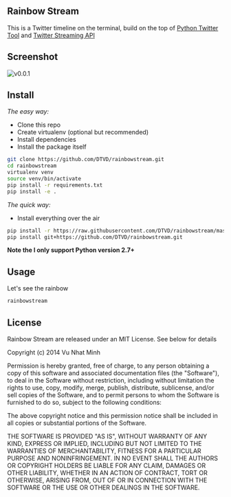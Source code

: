 ## Rainbow Stream
This is a Twitter timeline on the terminal, build on the top of [Python Twitter Tool](http://mike.verdone.ca/twitter/) and [Twitter Streaming API](https://dev.twitter.com/docs/api/streaming)

## Screenshot
![v0.0.1](https://raw.githubusercontent.com/DTVD/rainbowstream/master/screenshot/RainbowStreamv0.0.1.png)

## Install
*The easy way:*
* Clone this repo
* Create virtualenv (optional but recommended)
* Install dependencies
* Install the package itself

```bash
git clone https://github.com/DTVD/rainbowstream.git
cd rainbowstream
virtualenv venv
source venv/bin/activate
pip install -r requirements.txt
pip install -e .
```
*The quick way:*
* Install everything over the air

```bash
pip install -r https://raw.githubusercontent.com/DTVD/rainbowstream/master/requirements.txt
pip install git+https://github.com/DTVD/rainbowstream.git
```
**Note the I only support Python version 2.7+**

## Usage
Let's see the rainbow
```bash
rainbowstream
```

## License
Rainbow Stream are released under an MIT License. See below for details

Copyright (c) 2014 Vu Nhat Minh

Permission is hereby granted, free of charge, to any person
obtaining a copy of this software and associated documentation
files (the "Software"), to deal in the Software without
restriction, including without limitation the rights to use,
copy, modify, merge, publish, distribute, sublicense, and/or sell
copies of the Software, and to permit persons to whom the
Software is furnished to do so, subject to the following
conditions:

The above copyright notice and this permission notice shall be
included in all copies or substantial portions of the Software.

THE SOFTWARE IS PROVIDED "AS IS", WITHOUT WARRANTY OF ANY KIND,
EXPRESS OR IMPLIED, INCLUDING BUT NOT LIMITED TO THE WARRANTIES
OF MERCHANTABILITY, FITNESS FOR A PARTICULAR PURPOSE AND
NONINFRINGEMENT. IN NO EVENT SHALL THE AUTHORS OR COPYRIGHT
HOLDERS BE LIABLE FOR ANY CLAIM, DAMAGES OR OTHER LIABILITY,
WHETHER IN AN ACTION OF CONTRACT, TORT OR OTHERWISE, ARISING
FROM, OUT OF OR IN CONNECTION WITH THE SOFTWARE OR THE USE OR
OTHER DEALINGS IN THE SOFTWARE.
